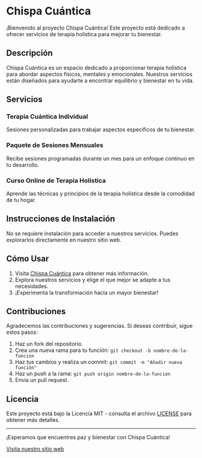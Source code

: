 # Chispa Cuántica

¡Bienvenido al proyecto Chispa Cuántica! Este proyecto está dedicado a ofrecer servicios de terapia holística para mejorar tu bienestar.

## Descripción

Chispa Cuántica es un espacio dedicado a proporcionar terapia holística para abordar aspectos físicos, mentales y emocionales. Nuestros servicios están diseñados para ayudarte a encontrar equilibrio y bienestar en tu vida.

## Servicios

### Terapia Cuántica Individual
Sesiones personalizadas para trabajar aspectos específicos de tu bienestar.

### Paquete de Sesiones Mensuales
Recibe sesiones programadas durante un mes para un enfoque continuo en tu desarrollo.

### Curso Online de Terapia Holística
Aprende las técnicas y principios de la terapia holística desde la comodidad de tu hogar.

## Instrucciones de Instalación

No se requiere instalación para acceder a nuestros servicios. Puedes explorarlos directamente en nuestro sitio web.

## Cómo Usar

1. Visita [Chispa Cuántica](https://www.chispacuantica.com) para obtener más información.
2. Explora nuestros servicios y elige el que mejor se adapte a tus necesidades.
3. ¡Experimenta la transformación hacia un mayor bienestar!

## Contribuciones

Agradecemos las contribuciones y sugerencias. Si deseas contribuir, sigue estos pasos:

1. Haz un fork del repositorio.
2. Crea una nueva rama para tu función: `git checkout -b nombre-de-la-funcion`
3. Haz tus cambios y realiza un commit: `git commit -m "Añadir nueva función"`
4. Haz un push a la rama: `git push origin nombre-de-la-funcion`
5. Envía un pull request.

## Licencia

Este proyecto está bajo la Licencia MIT - consulta el archivo [LICENSE](LICENSE) para obtener más detalles.

---

¡Esperamos que encuentres paz y bienestar con Chispa Cuántica!

[Visita nuestro sitio web](https://www.chispacuantica.com)